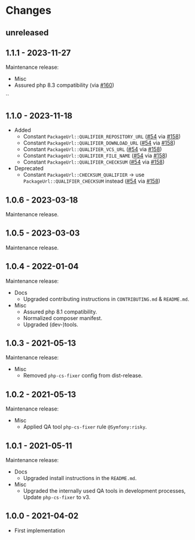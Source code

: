 # Changes

## unreleased

## 1.1.1 - 2023-11-27

Maintenance release:

* Misc
 * Assured php 8.3 compatibility (via [#160])

[#160]: https://github.com/package-url/packageurl-php/pull/160
``
## 1.1.0 - 2023-11-18

* Added
  * Constant `PackageUrl::QUALIFIER_REPOSITORY_URL` ([#54] via [#158])
  * Constant `PackageUrl::QUALIFIER_DOWNLOAD_URL` ([#54] via [#158])
  * Constant `PackageUrl::QUALIFIER_VCS_URL` ([#54] via [#158])
  * Constant `PackageUrl::QUALIFIER_FILE_NAME` ([#54] via [#158])
  * Constant `PackageUrl::QUALIFIER_CHECKSUM` ([#54] via [#158])
* Deprecated
  * Constant `PackageUrl::CHECKSUM_QUALIFIER` -> use `PackageUrl::QUALIFIER_CHECKSUM` instead ([#54] via [#158])

[#54]: https://github.com/package-url/packageurl-php/issues/54
[#158]: https://github.com/package-url/packageurl-php/pull/158

## 1.0.6 - 2023-03-18

Maintenance release.

## 1.0.5 - 2023-03-03

Maintenance release.

## 1.0.4 - 2022-01-04

Maintenance release:

* Docs
  * Upgraded contributing instructions in `CONTRIBUTING.md` & `README.md`.
* Misc
  * Assured php 8.1 compatibility.
  * Normalized composer manifest. 
  * Upgraded (dev-)tools. 

## 1.0.3 - 2021-05-13

Maintenance release:

* Misc
  * Removed `php-cs-fixer` config from dist-release.

## 1.0.2 - 2021-05-13

Maintenance release:

* Misc
  * Applied QA tool `php-cs-fixer` rule `@Symfony:risky`.

## 1.0.1 - 2021-05-11

Maintenance release:

* Docs
  * Upgraded install instructions in the `README.md`.
* Misc
  * Upgraded the internally used QA tools in development processes,  
    Update `php-cs-fixer` to v3.

## 1.0.0 - 2021-04-02

* First implementation

